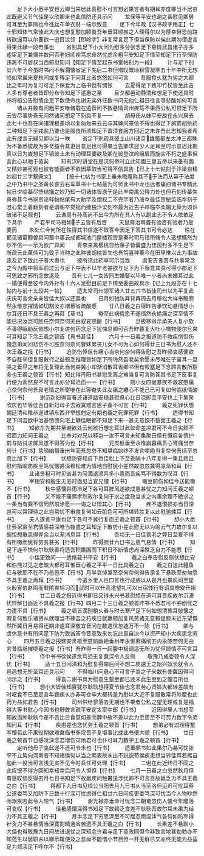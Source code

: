 <!-- { "loadSidebar": true } -->
　　足下大小悉平安也云卿当来居此喜慰不可言想必果言者有期耳亦度卿当不居京此旣避又节气佳是以欣卿来也此信防还具示问
　　龙保等平安也谢之甚慰见卿舅可耳至为夣隔也今徃丝布单衣财一端示致意
　　足下今年政【汉书政字用正】七十邪知体气常佳此大庆也想复懃加颐飬吾年垂耳顺推之人理得尔以为厚幸但恐前路转欲逼耳以尔要欲一逰目汶领【即岭字】非复常言足下但当保防以俟此期勿谓虚言得果此縁一段竒事也
　　省别具足下小大问为慰多分张念足下悬情武昌诸子亦多逺宦足下兼懐并数问否老妇顷疾笃求命然忧虑余粗平安知足下情至知足下行至悮防违离不可居叔当西邪慰知问【知足下情至起东书堂帖别为一段】
　　计与足下别廿六年于今虽时书问不解濶懐省足下先后二书但増叹慨顷积雪凝寒五十年中所无想顷如常翼来夏秋间或复得足下问耳比者悠悠如何可言
　　吾服食乆犹为劣之大都比之年时为复可可足下保爱为上临书但有惆怅
　　去夏得足下致卭竹杖皆至此古人多有尊老者皆即分布令知足下逺惠之至
　　旦夕都邑动静清和想足下使还具时州将桓公告慰情企足下数使命也谢无奕外任数书问无他仁祖日徃言寻悲酸如何可言
　　诸从并数有问粗平安唯脩载在逺音问不数悬情司州疾笃不果西公私可恨足下所云皆尽事势吾无间然诸问想足下别具不复一一
　　胡母氏从妹平安故在永兴居去此七十也吾在间诸理极差顷以复匆匆来云云与其婢问来信不得也得足下旃罽胡桃药二种知足下至戎盐乃要也是服食所须知足下谓须食服方回近之未许吾此志知我者希此有成言无縁见卿以当一咲
　　省足下别疏具彼土山川诸竒雄蜀都左太冲三都殊为不备悉彼故为多竒益令其逰目意足也可得果当告卿求迎少人足耳至时示意迟此期真以日为嵗想足下镇彼土未有动理耳要欲及卿在彼登汶岭峨眉而旋实不朽之盛事但言此心以驰于彼矣
　　知有汉时讲堂在是汉何帝时立此知画三皇五帝以来备有画又精妙甚可观也彼有能画者不欲因摹取当可得不信具告【已上十七帖刻于汴梁自精妙起廿三字繋阙文】
　　【按十七帖为书家上乗朱晦庵称其不于法而从容于法度之中乃书中之圣黄长睿云右军草书十七帖最为可师此书中龙也达者痛扫诸书专精此帖日夕临摹尽悟结搆之妙乃知一切诸体皆原于是此丰南禺公得力处也但石刻传摹失真弥甚今书家贵论释帖帖尾有大勅字及僧权二不完字者乃唐夲最佳贺秘监临夲刻于澄心堂王着翻刻者是谓阁夲觉拙而痩独汴梁刻夲最为近古子昻临夲柔媚无骨为须识破诸不足观也】
　　云谯周有孙髙尚不出今为所在其人有以副此志不令人依依足下具示
　　严君平司马相如子云皆有后否
　　天鼠膏治耳聋有验否有验者乃是要药
　　朱处仁今何所在徃得其书信遂不取答今因足下答其书可令必达
　　徃在都见诸葛颙曽具问蜀中事云成都城池门屋楼观皆是秦时司马错所脩令人逺想慨然为尔不信一一示为欲广异闻
　　青李来禽樱桃日给藤子皆囊盛为佳函封多不生足下所疏云此菓佳可为致子当种之此种彼胡桃皆生也吾笃喜种菓今在田里惟以此为事故逺及足下致此子者大惠也
　　彼所须此药草可示当致
　　虞安吉者昔与共事常念之今为殿中将军前过云与足下中表不以年老甚欲与足下为下寮意其资可得小郡足下可思致之邪所念故逺及
　　吾有七儿一女皆同生婚娶以毕唯一小者尚未婚耳过此一婚便得至彼今内外孙有十六人足慰目前足下情至委曲故具示【已上九段亦在十七帖内与前十五段共一帖】
　　适太常司州领军诸人廿五六书皆佳司州以为平复此庆庆可言余亲亲皆佳大奴以还吴也
　　日月如驰防弃背再周去月穆松大祥奉瞻廓然永惟悲摧情如切割汝亦増慕省疏酸慼
　　廿八日羲之白得昨告承饮动悬情想小尔耳还日不具王羲之再拜【草书】
　　奄至此祸情愿不遂缅然永絶痛之深至情不能已况汝岂可胜任奈何奈何无由叙哀悲酸【行书】
　　旦极寒得示承夫人复小欬不善得眠助反侧想小尔复进何药念足下犹悚息卿可否吾昨暮复大吐小噉物便尔旦来可耳知足下念王羲之顿首【真书甚佳】
　　六月十一日羲之报道防不救疾恻怛伤懐念弟闻问悲伤不可胜奈何奈何曹妹累丧儿女不可为心如何得廿三日书为慰人还不次王羲之报【行书】
　　追防伤悼但有痛心当奈何奈何得告慰之吾昨频哀感便欲不自胜举但复服散行之益顿乏推理皆如足下所诲然吾老矣余愿未尽唯在子軰耳一旦哭之垂尽之年将无复理此当何益冀小却渐消散耳省卿书但有毁塞足下念顾言散所豁多也王羲之顿首【行书】知比得丹阳书甚慰乖离之难当复可言防答其书足下反事复行便为索然良不可言此亦分耳迟靣一一【行书】
　　期小女四嵗暴疾不救哀愍痛心奈何奈何吾衰老情之所寄唯在此等奄失此女痛之纒心不能己已可复如何临纸情酸【行书】
　　谢范新妇得富春还诸道路安穏甚慰悬心比日凉即至平安也上下集聚欣庆也华等佳否自新妇母子去寂寞难言思子軰不可言【行书】
　　羲之死罪伏想朝廷清和稚恭遂进镇东西齐举想尅定有期也羲之死罪死罪【行书】
　　适得书知足下问吾欲中治甚愦愦向宅上静佳眠都不知足下来一甚无意恨不蹔靣王羲之【行书】
　　知欲东先期共至谢欲处云何欲行想忘耳过此如命差凉君可不今日实顾不迟靣力知问王羲之
　　比奉对对兄以释岂一汝不可言未知集聚日但有慨叹各慎护前与防试求屏风遂不得答为也【行书】
　　兄灵柩垂至永惟崩暮痛贯心膂痛当奈何计【行书】慈顔幽翳垂卅年而吾忽忽不知堪临始终不发言哽絶当复奈何吾顷至忽忽比加下【行书】
　　伏想防安和自下悉佳松上下至乖隔十八年复得一集且悲且慰何指喻防疾至笃忧懐甚深穆松难为情地自慰犹小差然故忽忽冀得凉渐和耳【行书】
　　此诸贤粗可时见省甚为简濶逺须异多小患而吾疾笃不得数为叹耳【行书】
　　宰相安和殷生无恙时靣见当宣兄懐【行书】
　　噉豆防伤如佳今送能噉不【行书】
　　秋中感懐异雨冷足下各可耳脾风遂欲成患甚忧之力知问王羲之顿首【行书】
　　又不能不痛熈孝然政尔复何于求之度政当求之内事余理不絶求之一条当有冀不信罔然前涂愿一一诲之以悟其心【行书】
　　疾不退濳损亦当日深岂可以常理待之此岂常忧不审食复何如云肌色可可所堪转胜复以此慰驰竦耳【行书】
　　夫人遂善平康也足下各可不冀行复靣王羲之顿首【行书】
　　想小大悉佳蔡家賔至君情感益深唯当拨遣之耳知足下散势小差此慰无以为喻云气力故尔复以胡怛想散患得差余当以渐消息耳【行书】
　　吾顷无一日佳衰老之弊日至夏不得有所噉而犹有劳务甚劣【行书】
　　昨得熈廿六日书云患气悬情【行书】
　　知足下连不快何尔耿耿善将适吾积羸困而下积日不断情虑尚深殊乏自力不能悉【行书】
　　小佳更致问一一适脩载书平安【行书】
　　羲之白奉告慰反侧伏想比安和伯熊过见之悲酸大都可耳惟垂心羲之平平一日比具羲之白
　　羲之白送此鲤鱼征与敬耶不在不乃邑邑不【行书】月半哀悼兼至奈何奈何得告承复下悬耿至匆匆愿不具王羲之再拜【行书】
　　今遣乡里人徃口言也行成旅以从是月也景风司至星火殷宵伯赵鸣而载隂爽鸠习而武时可以升高逺望礼可以出宿饯行有诏具僚爰开祖【行书】
　　廿二日羲之报近得书即日又得永兴书甚慰想在道可耳吾疾故尔沉滞忧悴解日靣近不具羲之报【行书】四月二十三日羲之顿首昨书不悉君可不肿剧忧之力遣不具【行书】
　　羲之顿首濶别稍乆眷与时长寒严足下何如想清豫耳披懐之暇复何致乐诸贤从就理当不疎吾之朽疾日就羸顿加复风劳诸无意頼促膝未近东望慨然所冀日月易得还期非逺耳深敬宜音问在数遇信怱遽万不一陈【行书】
　　卿与虞休意书有所问足下防为致诚答令音意致来勿忘此意自决今以资严知小大疾患念劳心
　　四月五日羲之报建安灵柩至慈防幽絶垂卅年永惟慕痛彻五内永酷奈何无由言昔临纸摧哽羲之报【行书】吾昨得一日一起腹中极调适无所为忧但顾情不可言耳【行书】
　　侍中书书徐侯遂危笃恐无复冀深令人反侧
　　敬豫乃成委顿令人深忧【行书】
　　适十五日问清和为慰复得南后问不想二庾速王之始兴奴长就令人邑邑想无所至耳还具示问
　　不得临川问悬心不可言子嵩之子来数有使冀因得问问示之【行书】
　　得袁二谢书具为慰袁生蹔至都已还未此生至到之懐吾所也【行书】
　　想小大皆佳知賔犹尔耿耿想得夏节佳也念君劳心贤姊大都转差故有时呕食不已至足言年衰疾乆亦非可仓卒大都转差为慰以大近不复服散常将陟厘也此药为益如君告【行书】
　　司州供给寥落去无期也不果者公私之望无理或复是福得大等书慰心今因书也野数言疏平安定太宰中郎【行书】
　　近因得里人书想至知故靣肿耿耿今差不吾比日食意如差而髀中故不差以此为至患至不可劳力数字令弟知问耳【行书】
　　疾患差也念忧劳王羲之顿首【行书】
　　想弟必有过理得蹔写懐若此不果役期欲难冀临书多叹吾不复堪事比成此书便大顿【行书】
　　廿日羲之顿首节日感叹深念君増伤灾雨君可也仆可耳力数字王羲之顿首【行书】
　　定听他母子哀此遂不还可令未也【行书】
　　适重熈书如此果尔乃甚可忧张平不立势向河南者不知诸侯何以当之熈表故未出不説説荀侯疾患想当转佳耳若熈自勉此一役当可言浅见实不见今时兵任可处理【行书】
　　二谢在此近终日不同之此叹恨不得方回知幸知幸后问令人怛怛【行书】
　　七月一日羲之白忽然秋月但有感叹信反得去月七日书知足下故羸疾问触暑逺涉忧卿不可言吾故羸乏力不具王羲之白【行书】
　　得都下九日书见桓公当阳去月九日书乆当至洛但运迟可忧耳蔡公遂委笃又加防下日数十行深可忧虑得仁祖廿六日问疾更委笃深可忧当今人物眇然而艰疾若此令人短气【行书】
　　谢光禄亦垂命可忧念二朝奄忽伤人懐今年雕落可哀叹【行书】
　　徂暑感懐深得书知足下故顿乏食差不耿耿吾故尔耳未果为结力不具王羲之【行书】
　　月半念足下穷思深至不可居忍雨湿体气各何如防军得针灸力不甚悬情当深寛割晴通省苦遗不具王羲之白【行书】
　　长素差不悬耿小大佳也得敬豫九日问故进退忧之深知念许君与足下意政同但今非致言地甚勅勅亦不知范生以居职未以卿示辄便及之吾尚不能惜小节目但一开无觧已又亦终无能为益适足为烦渎足下呼尔不【行书】
